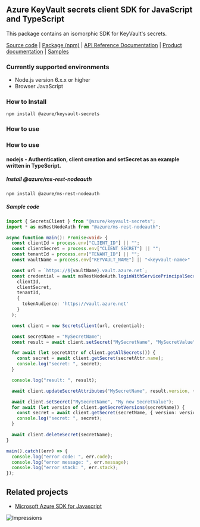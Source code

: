 ﻿## Azure KeyVault secrets client SDK for JavaScript and TypeScript

This package contains an isomorphic SDK for KeyVault's secrets.

[Source code](https://github.com/Azure/azure-sdk-for-js/tree/master/sdk/keyvault/keyvault-secrets) | [Package (npm)](https://www.npmjs.com/package/@azure/keyvault-secrets) | [API Reference Documentation](https://docs.microsoft.com/en-us/javascript/api/%40azure/keyvault/) | [Product documentation](https://azure.microsoft.com/en-us/services/keyvault/) | [Samples](https://github.com/Azure/azure-sdk-for-js/tree/master/sdk/keyvault/keyvault-services/samples)

### Currently supported environments

- Node.js version 6.x.x or higher
- Browser JavaScript

### How to Install

```
npm install @azure/keyvault-secrets
```

### How to use

### How to use

#### nodejs - Authentication, client creation and setSecret as an example written in TypeScript.

##### Install @azure/ms-rest-nodeauth

```
npm install @azure/ms-rest-nodeauth
```

##### Sample code

```ts
import { SecretsClient } from "@azure/keyvault-secrets";
import * as msRestNodeAuth from "@azure/ms-rest-nodeauth";

async function main(): Promise<void> {
  const clientId = process.env["CLIENT_ID"] || "";
  const clientSecret = process.env["CLIENT_SECRET"] || "";
  const tenantId = process.env["TENANT_ID"] || "";
  const vaultName = process.env["KEYVAULT_NAME"] || "<keyvault-name>"

  const url = `https://${vaultName}.vault.azure.net`;
  const credential = await msRestNodeAuth.loginWithServicePrincipalSecret(
    clientId,
    clientSecret,
    tenantId,
    {
      tokenAudience: 'https://vault.azure.net'
    }
  );

  const client = new SecretsClient(url, credential);

  const secretName = "MySecretName";
  const result = await client.setSecret("MySecretName", "MySecretValue");

  for await (let secretAttr of client.getAllSecrets()) {
    const secret = await client.getSecret(secretAttr.name);
    console.log("secret: ", secret);
  }

  console.log("result: ", result);

  await client.updateSecretAttributes("MySecretName", result.version, { enabled: true });

  await client.setSecret("MySecretName", "My new SecretValue");
  for await (let version of client.getSecretVersions(secretName)) {
    const secret = await client.getSecret(secretName, { version: version.version });
    console.log("secret: ", secret);
  }

  await client.deleteSecret(secretName);
}

main().catch((err) => {
  console.log("error code: ", err.code);
  console.log("error message: ", err.message);
  console.log("error stack: ", err.stack);
});
```
 
## Related projects

- [Microsoft Azure SDK for Javascript](https://github.com/Azure/azure-sdk-for-js)


![Impressions](https://azure-sdk-impressions.azurewebsites.net/api/impressions/azure-sdk-for-js/sdk/keyvault/keyvault/README.png)
